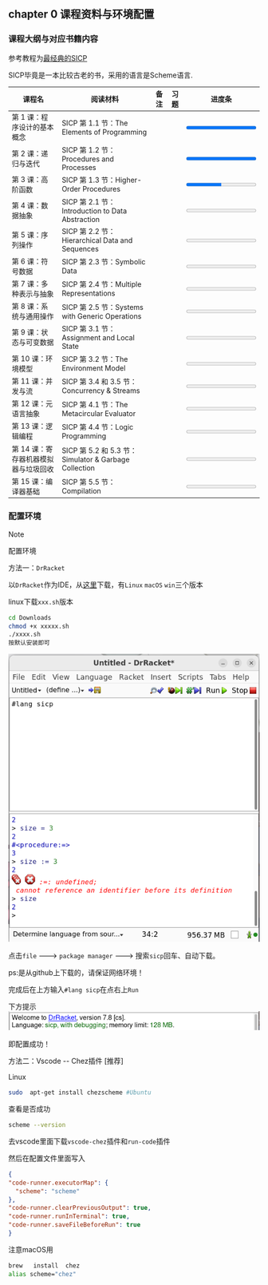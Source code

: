 ## chapter 0 课程资料与环境配置

### 课程大纲与对应书籍内容

参考教程为[最经典的SICP](https://www.bilibili.com/video/BV19U4y187U5/?spm_id_from=333.337.search-card.all.click&vd_source=6a2e8fe6292e2cc33457c6e34734309a)

SICP毕竟是一本比较古老的书，采用的语言是Scheme语言.

| **课程名**                           | **阅读材料**                                          | **备注** | **习题** | **进度条**                                  |
| ------------------------------------ | ----------------------------------------------------- | -------- | -------- | ------------------------------------------- |
| 第 1 课：程序设计的基本概念          | SICP 第 1.1 节：The Elements of Programming           |          |          | <progress value="100" max="100"></progress> |
| 第 2 课：递归与迭代                  | SICP 第 1.2 节：Procedures and Processes              |          |          | <progress value="100" max="100"></progress> |
| 第 3 课：高阶函数                    | SICP 第 1.3 节：Higher-Order Procedures               |          |          | <progress value="50" max="100"></progress>  |
| 第 4 课：数据抽象                    | SICP 第 2.1 节：Introduction to Data Abstraction      |          |          | <progress value="" max="100"></progress>    |
| 第 5 课：序列操作                    | SICP 第 2.2 节：Hierarchical Data and Sequences       |          |          | <progress value="" max="100"></progress>    |
| 第 6 课：符号数据                    | SICP 第 2.3 节：Symbolic Data                         |          |          | <progress value="" max="100"></progress>    |
| 第 7 课：多种表示与抽象              | SICP 第 2.4 节：Multiple Representations              |          |          | <progress value="" max="100"></progress>    |
| 第 8 课：系统与通用操作              | SICP 第 2.5 节：Systems with Generic Operations       |          |          | <progress value="" max="100"></progress>    |
| 第 9 课：状态与可变数据              | SICP 第 3.1 节：Assignment and Local State            |          |          | <progress value="" max="100"></progress>    |
| 第 10 课：环境模型                   | SICP 第 3.2 节：The Environment Model                 |          |          | <progress value="" max="100"></progress>    |
| 第 11 课：并发与流                   | SICP 第 3.4 和 3.5 节：Concurrency & Streams          |          |          | <progress value="" max="100"></progress>    |
| 第 12 课：元语言抽象                 | SICP 第 4.1 节：The Metacircular Evaluator            |          |          | <progress value="" max="100"></progress>    |
| 第 13 课：逻辑编程                   | SICP 第 4.4 节：Logic Programming                     |          |          | <progress value="" max="100"></progress>    |
| 第 14 课：寄存器机器模拟器与垃圾回收 | SICP 第 5.2 和 5.3 节：Simulator & Garbage Collection |          |          | <progress value="" max="100"></progress>    |
| 第 15 课：编译器基础                 | SICP 第 5.5 节：Compilation                           |          |          | <progress value="" max="100"></progress>    |

### 配置环境

> [!Note]
>
> 配置环境
>
> 方法一：`DrRacket`
>
> 以`DrRacket`作为IDE，从[这里](https://mirrors.tuna.tsinghua.edu.cn/racket-installers/recent/)下载，有`Linux` `macOS` `win`三个版本
>
> linux下载`xxx.sh`版本
>
> ```bash
> cd Downloads
> chmod +x xxxxx.sh
> ./xxxx.sh
> 按默认安装即可
> ```
>
> ![image-20241212202424174](https://github.com/juanniaoxx/Function_Programming/blob/main/SICP/assets/%E9%85%8D%E7%BD%AE%E7%8E%AF%E5%A2%83(1).png?raw=true)
>
> 点击`file` ---> `package manager` ---> 搜索`sicp`回车、自动下载。
>
> ps:是从github上下载的，请保证网络环境！
>
> 完成后在上方输入`#lang sicp`在点右上`Run`
>
> 下方提示![image-20241212202729093](https://github.com/juanniaoxx/Function_Programming/blob/main/SICP/assets/%E9%85%8D%E7%BD%AE%E7%8E%AF%E5%A2%83%EF%BC%882%EF%BC%89.png?raw=true)
>
> 即配置成功！
>
> 方法二：Vscode -- Chez插件 [推荐]
>
> Linux 
>
> ```bash
> sudo  apt-get install chezscheme #Ubuntu
> ```
>
> 查看是否成功
>
> ```bash
> scheme --version
> ```
>
> 去vscode里面下载`vscode-chez`插件和`run-code`插件
>
> 然后在配置文件里面写入
>
> ```json
> {
> "code-runner.executorMap": {
>   "scheme": "scheme"
> },
> "code-runner.clearPreviousOutput": true,
> "code-runner.runInTerminal": true,
> "code-runner.saveFileBeforeRun": true
> }
> 
> ```
>
> 注意macOS用
>
> ```bash
> brew   install  chez
> alias scheme="chez"
> ```

